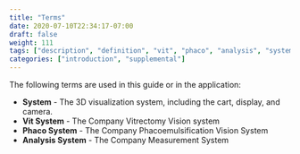 ```yaml
---
title: "Terms"
date: 2020-07-10T22:34:17-07:00
draft: false
weight: 111
tags: ["description", "definition", "vit", "phaco", "analysis", "system"]
categories: ["introduction", "supplemental"]
---
```


The following terms are used in this guide or in the application:

* **System** - The 3D visualization system, including the cart, display, and camera.
* **Vit System** - The Company Vitrectomy Vision system  
* **Phaco System** - The Company Phacoemulsification Vision System  
* **Analysis System** - The Company Measurement System
